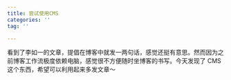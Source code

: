 ```yaml
---
title: 尝试使用CMS
categories: ''
tag: ''

---
```

看到了李如一的文章，提倡在博客中就发一两句话，感觉还挺有意思。然而因为之前博客工作流极度依赖电脑，感觉很不方便随时坐博客的书写。今天发现了 CMS 这个东西，希望可以利用起来多发文章～